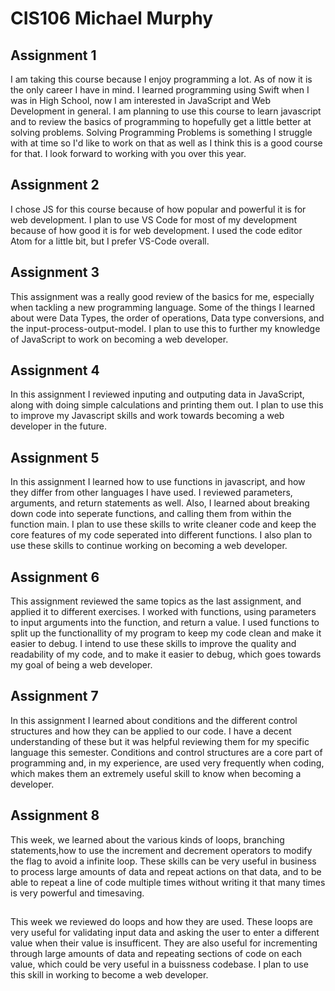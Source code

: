# CIS106 Michael Murphy

## Assignment 1

I am taking this course because I enjoy programming a lot. As of now it is the only career I have in mind. I learned programming using Swift when I was in High School, now I am interested in JavaScript and Web Development in general. I am planning to use this course to learn javascript and to review the basics of programming to hopefully get a little better at solving problems. Solving Programming Problems is something I struggle with at time so I'd like to work on that as well as I think this is a good course for that. I look forward to working with you over this year. 

## Assignment 2

I chose JS for this course because of how popular and powerful it is for web development. I plan to use VS Code for most of my development because of how good it is for web development. I used the code editor Atom for a little bit, but I prefer VS-Code overall.

## Assignment 3

This assignment was a really good review of the basics for me, especially when tackling a new programming language. Some of the things I learned about were Data Types, the order of operations, Data type conversions, and the input-process-output-model. I plan to use this to further my knowledge of JavaScript to work on becoming a web developer. 

## Assignment 4

In this assignment I reviewed inputing and outputing data in JavaScript, along with doing simple calculations and printing them out. I plan to use this to improve my Javascript skills and work towards becoming a web developer in the future.
 
## Assignment 5

In this assignment I learned how to use functions in javascript, and how they differ from other languages I have used. I reviewed parameters, arguments, and return statements as well. Also, I learned about breaking down code into seperate functions, and calling them from within the function main. I plan to use these skills to write cleaner code and keep the core features of my code seperated into different functions. I also plan to use these skills to continue working on becoming a web developer. 

## Assignment 6

This assignment reviewed the same topics as the last assignment, and applied it to different exercises. I worked with functions, using parameters to input arguments into the function, and return a value. I used functions to split up the functionallity of my program to keep my code clean and make it easier to debug. I intend to use these skills to improve the quality and readability of my code, and to make it easier to debug, which goes towards my goal of being a web developer. 

## Assignment 7

In this assignment I learned about conditions and the different control structures and how they can be applied to our code. I have a decent understanding of these but it was helpful reviewing them for my specific language this semester. Conditions and control structures are a core part of programming and, in my experience, are used very frequently when coding, which makes them an extremely useful skill to know when becoming a developer. 

## Assignment 8 

This week, we learned about the various kinds of loops, branching statements,how to use the increment and decrement operators to modify the flag to avoid a infinite loop. These skills can be very useful in business to process large amounts of data and repeat actions on that data, and to be able to repeat a line of code multiple times without writing it that many times is very powerful and timesaving.

##

This week we reviewed do loops and how they are used. These loops are very useful for validating input data and asking the user to enter a different value when their value is insufficent. They are also useful for incrementing through large amounts of data and repeating sections of code on each value, which could be very useful in a buissness codebase. I plan to use this skill in working to become a web developer. 


